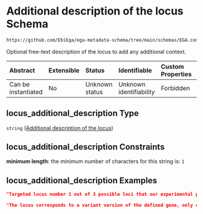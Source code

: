 # Additional description of the locus Schema

```txt
https://github.com/EbiEga/ega-metadata-schema/tree/main/schemas/EGA.common-definitions.json#/definitions/locus_identifier/properties/loci_descriptor/items/properties/locus_additional_description
```

Optional free-text description of the locus to add any additional context.

| Abstract            | Extensible | Status         | Identifiable            | Custom Properties | Additional Properties | Access Restrictions | Defined In                                                                                           |
| :------------------ | :--------- | :------------- | :---------------------- | :---------------- | :-------------------- | :------------------ | :--------------------------------------------------------------------------------------------------- |
| Can be instantiated | No         | Unknown status | Unknown identifiability | Forbidden         | Allowed               | none                | [EGA.common-definitions.json\*](../../../schemas/EGA.common-definitions.json "open original schema") |

## locus\_additional\_description Type

`string` ([Additional description of the locus](ega-12-definitions-locus-identifier-properties-loci-context-array-locus-context-item-properties-additional-description-of-the-locus.md))

## locus\_additional\_description Constraints

**minimum length**: the minimum number of characters for this string is: `1`

## locus\_additional\_description Examples

```json
"Targeted locus number 1 out of 3 possible loci that our experimental procedure aimed at."
```

```json
"The locus corresponds to a variant version of the defined gene, only existing in patients with X disease."
```
